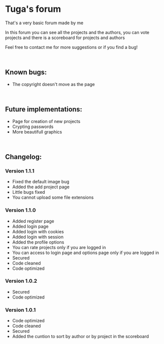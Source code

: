 # Tuga's forum
That's a very basic forum made by me

In this forum you can see all the projects and the authors, you can vote projects and there is a scoreboard for projects and authors

Feel free to contact me for more suggestions or if you find a bug!

<br>

## **Known bugs:**
  - The copyright doesn't move as the page

<br>

## **Future implementations:**

  - Page for creation of new projects
  - Crypting passwords
  - More beautifull graphics
  
<br>

## **Changelog:**

### **Version 1.1.1**
  - Fixed the default image bug
  - Added the add project page
  - Little bugs fixed
  - You cannot upload some file extensions

### **Version 1.1.0**
 - Added register page
 - Added login page
 - Added login with cookies
 - Added login with session
 - Added the profile options
 - You can rate projects only if you are logged in
 - You can access to login page and options page only if you are logged in
 - Secured
 - Code cleaned
 - Code optimized

### **Version 1.0.2**
  - Secured
  - Code optimized

### **Version 1.0.1**
  - Code optimized
  - Code cleaned
  - Secured 
  - Added the cuntion to sort by author or by project in the scoreboard
  
